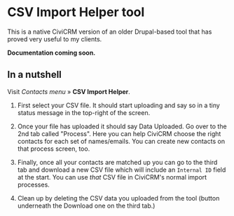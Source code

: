 # CSV Import Helper tool

This is a native CiviCRM version of an older Drupal-based tool that has proved
very useful to my clients.

**Documentation coming soon.**

## In a nutshell

Visit *Contacts menu* » **CSV Import Helper**.

1. First select your CSV file.
   It should start uploading and say so in a tiny status message in the top-right of the screen.

2. Once your file has uploaded it should say Data Uploaded. Go over to the 2nd tab 
   called "Process". Here you can help CiviCRM choose the right contacts for each set of 
   names/emails. You can create new contacts on that process screen, too.

3. Finally, once all your contacts are matched up you can go to the third tab and download a
   new CSV file which will include an `Internal ID` field at the start. You can use *that*
   CSV file in CiviCRM's normal import processes.
   
4. Clean up by deleting the CSV data you uploaded from the tool (button underneath the
   Download one on the third tab.)


